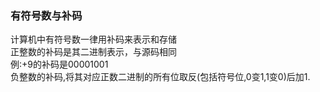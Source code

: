 ### 有符号数与补码
计算机中有符号数一律用补码来表示和存储  
正整数的补码是其二进制表示，与源码相同  
例:+9的补码是00001001  
负整数的补码,将其对应正数二进制的所有位取反(包括符号位,0变1,1变0)后加1.  